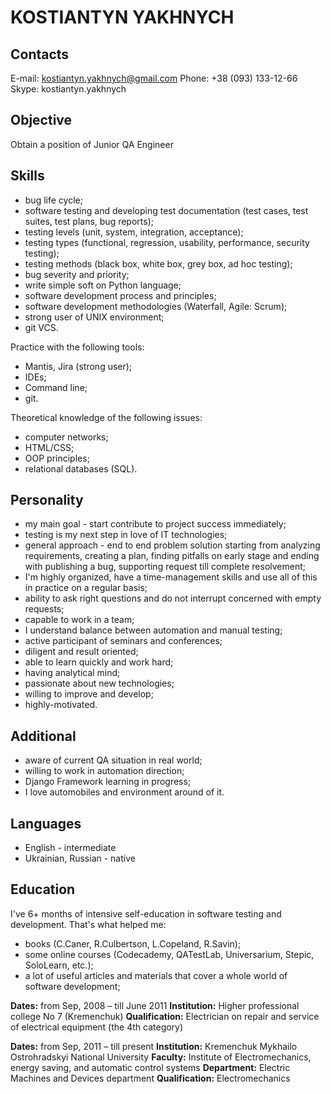 KOSTIANTYN YAKHNYCH
===================

Contacts
--------

E-mail: kostiantyn.yakhnych@gmail.com
Phone: +38 (093) 133-12-66
Skype: kostiantyn.yakhnych

Objective
---------

Obtain a position of Junior QA Engineer

Skills
------

- bug life cycle;
- software testing and developing test documentation (test cases, test suites, test plans, bug reports);
- testing levels (unit, system, integration, acceptance);
- testing types (functional, regression, usability, performance, security testing);
- testing methods (black box, white box, grey box, ad hoc testing);
- bug severity and priority;
- write simple soft on Python language;
- software development process and principles;
- software development methodologies (Waterfall, Agile: Scrum);
- strong user of UNIX environment;
- git VCS.

Practice with the following tools:
- Mantis, Jira (strong user);
- IDEs;
- Command line;
- git.


Theoretical knowledge of the following issues:
- computer networks;
- HTML/CSS;
- OOP principles;
- relational databases (SQL).

Personality
-----------

- my main goal - start contribute to project success immediately;
- testing is my next step in love of IT technologies;
- general approach - end to end problem solution starting from analyzing requirements, creating a plan, finding pitfalls on early stage and ending with publishing a bug, supporting request till complete resolvement;
- I'm highly organized, have a time-management skills and use all of this in practice on a regular basis;
- ability to ask right questions and do not interrupt concerned with empty requests;
- capable to work in a team;
- I understand balance between automation and manual testing;
- active participant of seminars and conferences;
- diligent and result oriented;
- able to learn quickly and work hard;
- having analytical mind;
- passionate about new technologies;
- willing to improve and develop;
- highly-motivated.

Additional
----------

- aware of current QA situation in real world;
- willing to work in automation direction;
- Django Framework learning in progress;
- I love automobiles and environment around of it.

Languages
---------

- English - intermediate
- Ukrainian, Russian - native

Education
---------
I've 6+ months of intensive self-education in software testing and development.
That's what helped me:
- books (C.Caner, R.Culbertson, L.Copeland, R.Savin);
- some online courses (Codecademy, QATestLab, Universarium, Stepic, SoloLearn, etc.);
- a lot of useful articles and materials that cover a whole world of software development;

**Dates:** from Sep, 2008 – till June 2011
**Institution:** Higher professional college No 7 (Kremenchuk)
**Qualification:** Electrician on repair and service of electrical equipment (the 4th category)

**Dates:** from Sep, 2011 – till present
**Institution:** Kremenchuk Mykhailo Ostrohradskyi National University
**Faculty:** Institute of Electromechanics, energy saving, and automatic control systems
**Department:** Electric Machines and Devices department
**Qualification:** Electromechanics








